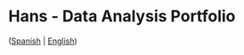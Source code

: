 # Hans - Data Analysis Portfolio
([Spanish](https://github.com/HansAiTech/Data_Analysis_Portfolio/blob/main/Projects.md) | [English](https://github.com/HansAiTech/Data_Analysis_Portfolio/blob/main/Proyectos.md))

<head>
  <script type="text/javascript">
    window.onscroll = function() {
    scrollFunction();
  };

  function scrollFunction() {
    if (document.body.scrollTop > 20 || document.documentElement.scrollTop > 20) {
      document.getElementById("scrollTopBtn").style.display = "block";
    } else {
      document.getElementById("scrollTopBtn").style.display = "none";
    }
  }

  function topFunction() {
    document.body.scrollTop = 0;
    document.documentElement.scrollTop = 0;
  }
  </script>
</head>
